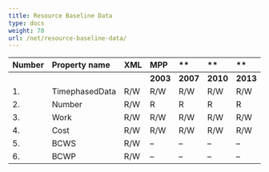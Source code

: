```yaml
---
title: Resource Baseline Data
type: docs
weight: 70
url: /net/resource-baseline-data/
---
```


|**Number** |**Property name** |**XML** |**MPP** |** |** |**  |** |** |**Comments** |
| :- | :- | :- | :- | :- | :- | :- | :- | :- | :- |
| | | |**2003** |**2007** |**2010** |**2013** |**2016** |**2019** | |
|1. |TimephasedData |R/W |R/W |R/W |R/W |R/W| |
|2. |Number |R/W |R |R |R |R | |
|3. |Work |R/W |R/W |R/W |R/W |R/W| |
|4. |Cost |R/W |R/W |R/W |R/W |R/W| |
|5. |BCWS |R/W |– |– |– |– | |
|6. |BCWP |R/W |– |– |– |– | |

